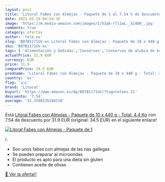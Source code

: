 ```yaml
---
layout: post
title: 'Litoral Fabes con Almejas - Paquete de 1 al 7.54 % de descuento'
date: 2021-03-19 04:54:10
image: 'https://m.media-amazon.com/images/I/51qk-rll1wL._SL400_.jpg'
comments: true
category: ofertas
author: 'tole.es'
slug: 'B07B1171GV-es Litoral Fabes con Almejas - Paquete de 10 x 440 g - Total:...'
sku: 'B07B1171GV-es'
tags: [ 'Alimentación y bebidas','Conservas','Conservas de alubia de kulthi','Conservas de legumbres','litoral', ]
actualPrice: 31.9 EUR
currency: EUR
price: 31.9
comparePrice: 34.5 EUR
prodname: 'Litoral Fabes con Almejas - Paquete de 10 x 440 g - Total: 4.4 Kg'
country: 'es'
flag: '🇪🇸'
brand: 'Litoral'
buyurl: 'https://www.amazon.es/dp/B07B1171GV/?tag=tolees-21'
descuento: '7.54'
average: '32.3588235294118'
---
```


Está [Litoral Fabes con Almejas - Paquete de 10 x 440 g - Total: 4.4 Kg](https://www.amazon.es/dp/B07B1171GV/?tag=tolees-21) con 7.54 de descuento por 31.9 EUR (original: 34.5 EUR) en el siguiente enlace!

[![Litoral Fabes con Almejas - Paquete de 1](https://m.media-amazon.com/images/I/51qk-rll1wL._SL400_.jpg)](https://www.amazon.es/dp/B07B1171GV/?tag=tolees-21)

ℹ️:

- Son unos fabes con almejas de las rias gallegas
- Se pueden preparar al microondas
- El producto es apto para una dieta sin gluten
- Contienen aceite de olivas

[🛒 Ver la oferta!!](https://www.amazon.es/dp/B07B1171GV/?tag=tolees-21)
